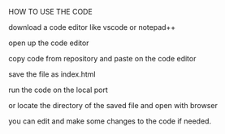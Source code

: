 HOW TO USE THE CODE 

download a code editor like vscode or notepad++

open up the code editor 

copy code from repository and paste on the code editor 

save the file as index.html

run the code on the local port 

or locate the directory of the saved file and open with browser 



you can edit and make some changes to the code if needed. 
